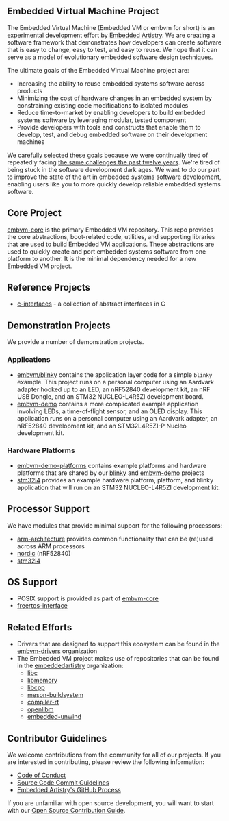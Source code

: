 ## Embedded Virtual Machine Project


The Embedded Virtual Machine (Embedded VM or embvm for short) is an experimental development effort by [Embedded Artistry](https://github.com/orgs/embeddedartistry/). We are creating a software framework that demonstrates how developers can create software that is easy to change, easy to test, and easy to reuse. We hope that it can serve as a model of evolutionary embedded software design techniques.

The ultimate goals of the Embedded Virtual Machine project are:

- Increasing the ability to reuse embedded systems software across products
- Minimizing the cost of hardware changes in an embedded system by constraining existing code modifications to isolated modules
- Reduce time-to-market by enabling developers to build embedded systems software by leveraging modular, tested component
- Provide developers with tools and constructs that enable them to develop, test, and debug embedded software on their development machines

We carefully selected these goals because we were continually tired of repeatedly facing [the same challenges the past twelve years](https://embeddedartistry.com/blog/2018/08/06/musings-on-tight-coupling-between-firmware-and-hardware/). We're tired of being stuck in the software development dark ages. We want to do our part to improve the state of the art in embedded systems software development, enabling users like you to more quickly develop reliable embedded systems software.

## Core Project

[embvm-core](https://github.com/embvm/embvm-core) is the primary Embedded VM repository. This repo provides the core abstractions, boot-related code, utilities, and supporting libraries that are used to build Embedded VM applications. These abstractions are used to quickly create and port embedded systems software from one platform to another. It is the minimal dependency needed for a new Embedded VM project.

## Reference Projects

- [c-interfaces](https://github.com/embvm/c-interfaces) - a collection of abstract interfaces in C

## Demonstration Projects

We provide a number of demonstration projects.

### Applications

- [embvm/blinky](https://github.com/embvm/blinky) contains the application layer code for a simple `blinky` example. This project runs on a personal computer using an Aardvark adapter hooked up to an LED, an nRF52840 development kit, an nRF USB Dongle, and an STM32 NUCLEO-L4R5ZI development board.
- [embvm-demo](https://github.com/embvm/embvm-demo) contains a more complicated example application involving LEDs, a time-of-flight sensor, and an OLED display. This application runs on a personal computer using an Aardvark adapter, an nRF52840 development kit, and an STM32L4R5ZI-P Nucleo development kit.

### Hardware Platforms

- [embvm-demo-platforms](https://github.com/embvm/embvm-demo-platforms) contains example platforms and hardware platforms that are shared by our [blinky](https://github.com/embvm/blinky) and [embvm-demo](https://github.com/embvm/embvm-demo) projects
- [stm32l4](https://github.com/embvm/stm32l4) provides an example hardware platform, platform, and blinky application that will run on an STM32 NUCLEO-L4R5ZI development kit.

## Processor Support

We have modules that provide minimal support for the following processors:

- [arm-architecture](https://github.com/embvm/arm-architecture) provides common functionality that can be (re)used across ARM processors
- [nordic](https://github.com/embvm/nordic) (nRF52840)
- [stm32l4](https://github.com/embvm/stm32l4)

## OS Support

- POSIX support is provided as part of [embvm-core](https://github.com/embvm/embvm-core)
- [freertos-interface](https://github.com/embvm/freertos-interface)

## Related Efforts

- Drivers that are designed to support this ecosystem can be found in the [embvm-drivers](https://github.com/embvm-drivers) organization
- The Embedded VM project makes use of repositories that can be found in the [embeddedartistry](https://github.com/embeddedartistry) organization:
  - [libc](https://github.com/embeddedartistry/libc)
  - [libmemory](https://github.com/embeddedartistry/libmemory)
  - [libcpp](https://github.com/embeddedartistry/libcpp)
  - [meson-buildsystem](https://github.com/embeddedartistry/meson-buildsystem)
  - [compiler-rt](https://github.com/embeddedartistry/compiler-rt)
  - [openlibm](https://github.com/embeddedartistry/openlibm)
  - [embedded-unwind](https://github.com/embeddedartistry/embedded-unwind)

## Contributor Guidelines

We welcome contributions from the community for all of our projects. If you are interested in contributing, please review the following information:

- [Code of Conduct](https://embeddedartistry.com/fieldatlas/embedded-artistry-code-of-conduct/) 
- [Source Code Commit Guidelines](https://embeddedartistry.com/fieldatlas/source-control-commit-guidelines/)
- [Embedded Artistry's GitHub Process](https://embeddedartistry.com/fieldatlas/embedded-artistrys-github-process/)

If you are unfamiliar with open source development, you will want to start with our [Open Source Contribution Guide](https://embeddedartistry.com/fieldatlas/open-source-contribution-guide/).
